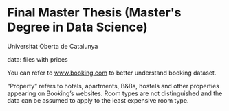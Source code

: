 # Final Master Thesis (Master's Degree in Data Science)
Universitat Oberta de Catalunya

data: files with prices

You can refer to www.booking.com to better understand booking dataset.

“Property” refers to hotels, apartments, B&Bs, hostels and other properties appearing on Booking’s websites. Room types are not distinguished and the data can be assumed to apply to the least expensive room type.

